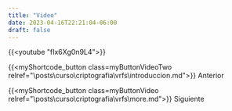 ```yaml
---
title: "Video"
date: 2023-04-16T22:21:04-06:00
draft: false
---
```


{{<youtube "fIx6Xg0n9L4">}}

{{<myShortcode_button class=myButtonVideoTwo relref="\posts\curso\criptografia\vrfs\introduccion.md">}} Anterior

{{<myShortcode_button class=myButtonVideo relref="\posts\curso\criptografia\vrfs\more.md">}} Siguiente